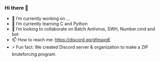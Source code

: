 ### Hi there 👋


- 🔭 I’m currently working on ...
- 🌱 I’m currently learning C and Python
- 👯 I’m looking to collaborate on Batch Antivirus, SWH, Number.cmd and bot
- 📫 How to reach me: https://discord.gg/gfmaxgE
- ⚡ Fun fact: We created Discord server & organization to make a ZIP bruteforcing program
